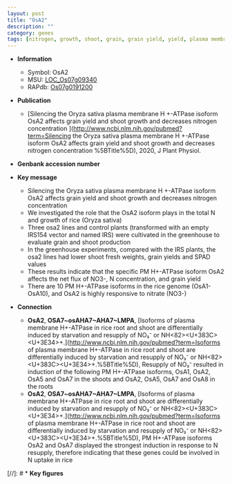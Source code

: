 ```yaml
---
layout: post
title: "OsA2"
description: ""
category: genes
tags: [nitrogen, growth, shoot, grain, grain yield, yield, plasma membrane, nitrate]
---
```


* **Information**  
    + Symbol: OsA2  
    + MSU: [LOC_Os07g09340](http://rice.uga.edu/cgi-bin/ORF_infopage.cgi?orf=LOC_Os07g09340)  
    + RAPdb: [Os07g0191200](https://rapdb.dna.affrc.go.jp/locus/?name=Os07g0191200)  

* **Publication**  
    + [Silencing the Oryza sativa plasma membrane H +-ATPase isoform OsA2 affects grain yield and shoot growth and decreases nitrogen concentration ](http://www.ncbi.nlm.nih.gov/pubmed?term=Silencing the Oryza sativa plasma membrane H +-ATPase isoform OsA2 affects grain yield and shoot growth and decreases nitrogen concentration %5BTitle%5D), 2020, J Plant Physiol.

* **Genbank accession number**  

* **Key message**  
    + Silencing the Oryza sativa plasma membrane H +-ATPase isoform OsA2 affects grain yield and shoot growth and decreases nitrogen concentration
    + We investigated the role that the OsA2 isoform plays in the total N and growth of rice (Oryza sativa)
    + Three osa2 lines and control plants (transformed with an empty IRS154 vector and named IRS) were cultivated in the greenhouse to evaluate grain and shoot production
    + In the greenhouse experiments, compared with the IRS plants, the osa2 lines had lower shoot fresh weights, grain yields and SPAD values
    + These results indicate that the specific PM H+-ATPase isoform OsA2 affects the net flux of NO3-, N concentration, and grain yield
    + There are 10 PM H+-ATPase isoforms in the rice genome (OsA1-OsA10), and OsA2 is highly responsive to nitrate (NO3-)

* **Connection**  
    + __OsA2__, __OSA7~osAHA7~AHA7~LMPA__, [Isoforms of plasma membrane H+-ATPase in rice root and shoot are differentially induced by starvation and resupply of NO₃⁻ or NH<e2><82><U+383C><U+3E34>+.](http://www.ncbi.nlm.nih.gov/pubmed?term=Isoforms of plasma membrane H+-ATPase in rice root and shoot are differentially induced by starvation and resupply of NO₃⁻ or NH<e2><82><U+383C><U+3E34>+.%5BTitle%5D),  Resupply of NO₃⁻ resulted in induction of the following PM H+-ATPase isoforms, OsA1, OsA2, OsA5 and OsA7 in the shoots and OsA2, OsA5, OsA7 and OsA8 in the roots
    + __OsA2__, __OSA7~osAHA7~AHA7~LMPA__, [Isoforms of plasma membrane H+-ATPase in rice root and shoot are differentially induced by starvation and resupply of NO₃⁻ or NH<e2><82><U+383C><U+3E34>+.](http://www.ncbi.nlm.nih.gov/pubmed?term=Isoforms of plasma membrane H+-ATPase in rice root and shoot are differentially induced by starvation and resupply of NO₃⁻ or NH<e2><82><U+383C><U+3E34>+.%5BTitle%5D),  PM H+-ATPase isoforms OsA2 and OsA7 displayed the strongest induction in response to N resupply, therefore indicating that these genes could be involved in N uptake in rice

[//]: # * **Key figures**  


